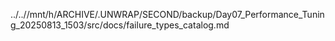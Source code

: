 ../..//mnt/h/ARCHIVE/.UNWRAP/SECOND/backup/Day07_Performance_Tuning_20250813_1503/src/docs/failure_types_catalog.md
